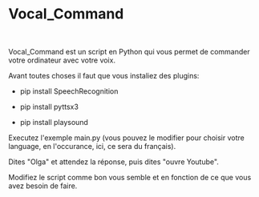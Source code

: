 <h1>Vocal_Command</h1>
<br>
<p>Vocal_Command est un script en Python qui vous permet de commander votre ordinateur avec votre voix.</p>


Avant toutes choses il faut que vous instaliez des plugins:

- pip install SpeechRecognition

- pip install pyttsx3

- pip install playsound


Executez l'exemple main.py (vous pouvez le modifier pour choisir votre language, en l'occurance, ici, ce sera du français).

Dites "Olga" et attendez la réponse, puis dites "ouvre Youtube".

Modifiez le script comme bon vous semble et en fonction de ce que vous avez besoin de faire.
